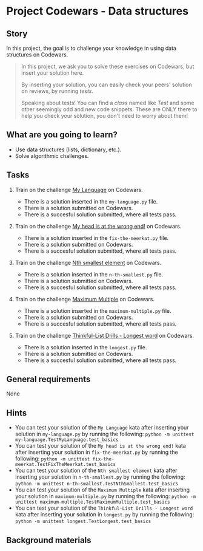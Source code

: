 # Project Codewars - Data structures

## Story

In this project, the goal is to challenge your knowledge in using data structures on Codewars.

> In this project, we ask you to solve these exercises on Codewars, but insert your solution here.
>
> By inserting your solution, you can easily check your peers' solution on reviews, by running *tests*.
>
> Speaking about tests! You can find a *class* named like *Test<kata-name>* and some other seemingly odd and new code snippets.
> These are ONLY there to help you check your solution, you don't need to worry about them!

## What are you going to learn?

- Use data structures (lists, dictionary, etc.).
- Solve algorithmic challenges.

## Tasks

1. Train on the challenge [My Language](https://www.codewars.com/kata/5b16490986b6d336c900007d) on Codewars.
    - There is a solution inserted in the `my-language.py` file.
    - There is a solution submitted on Codewars.
    - There is a succesful solution submitted, where all tests pass.

2. Train on the challenge [My head is at the wrong end!](https://www.codewars.com/kata/56f699cd9400f5b7d8000b55) on Codewars.
    - There is a solution inserted in the `fix-the-meerkat.py` file.
    - There is a solution submitted on Codewars.
    - There is a succesful solution submitted, where all tests pass.

3. Train on the challenge [Nth smallest element](https://www.codewars.com/kata/5a512f6a80eba857280000fc) on Codewars.
    - There is a solution inserted in the `n-th-smallest.py` file.
    - There is a solution submitted on Codewars.
    - There is a succesful solution submitted, where all tests pass.

4. Train on the challenge [Maximum Multiple](https://www.codewars.com/kata/5aba780a6a176b029800041c) on Codewars.
    - There is a solution inserted in the `maximum-multiple.py` file.
    - There is a solution submitted on Codewars.
    - There is a succesful solution submitted, where all tests pass.

5. Train on the challenge [Thinkful-List Drills - Longest word](https://www.codewars.com/kata/58670300f04e7449290000e5) on Codewars.
    - There is a solution inserted in the `longest.py` file.
    - There is a solution submitted on Codewars.
    - There is a succesful solution submitted, where all tests pass.

## General requirements

None

## Hints

- You can test your solution of the `My Language` kata after inserting your solution in `my-language.py` by running the following: `python -m unittest my-language.TestMyLanguage.test_basics`
- You can test your solution of the `My head is at the wrong end!` kata after inserting your solution in `fix-the-meerkat.py` by running the following: `python -m unittest fix-the-meerkat.TestFixTheMeerkat.test_basics`
- You can test your solution of the `Nth smallest element` kata after inserting your solution in `n-th-smallest.py` by running the following: `python -m unittest n-th-smallest.TestNthSmallest.test_basics`
- You can test your solution of the `Maximum Multiple` kata after inserting your solution in `maximum-multiple.py` by running the following: `python -m unittest maximum-multiple.TestMaximumMultiple.test_basics`
- You can test your solution of the `Thinkful-List Drills - Longest word` kata after inserting your solution in `longest.py` by running the following: `python -m unittest longest.TestLongest.test_basics`


## Background materials


